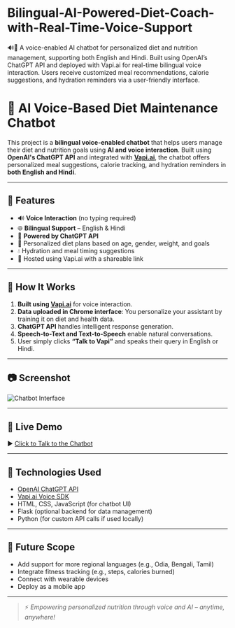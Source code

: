 # Bilingual-AI-Powered-Diet-Coach-with-Real-Time-Voice-Support
🔊💬 A voice-enabled AI chatbot for personalized diet and nutrition management, supporting both English and Hindi. Built using OpenAI’s ChatGPT API and deployed with Vapi.ai for real-time bilingual voice interaction. Users receive customized meal recommendations, calorie suggestions, and hydration reminders via a user-friendly interface.

# 🥗 AI Voice-Based Diet Maintenance Chatbot

This project is a **bilingual voice-enabled chatbot** that helps users manage their diet and nutrition goals using **AI and voice interaction**. Built using **OpenAI's ChatGPT API** and integrated with **[Vapi.ai](https://vapi.ai)**, the chatbot offers personalized meal suggestions, calorie tracking, and hydration reminders in **both English and Hindi**.

---

## 🌟 Features

- 🔊 **Voice Interaction** (no typing required)
- 🌐 **Bilingual Support** – English & Hindi
- 🧠 **Powered by ChatGPT API**
- 🍛 Personalized diet plans based on age, gender, weight, and goals
- 💧 Hydration and meal timing suggestions
- 🎯 Hosted using Vapi.ai with a shareable link

---

## 🚀 How It Works

1. **Built using [Vapi.ai](https://vapi.ai)** for voice interaction.
2. **Data uploaded in Chrome interface**: You personalize your assistant by training it on diet and health data.
3. **ChatGPT API** handles intelligent response generation.
4. **Speech-to-Text and Text-to-Speech** enable natural conversations.
5. User simply clicks **“Talk to Vapi”** and speaks their query in English or Hindi.

---

## 📷 Screenshot

![Chatbot Interface](06c2db14-d6ff-414f-bbb4-e8151ce7bb39.png)

---

## 🔗 Live Demo

▶️ [Click to Talk to the Chatbot](https://vapi.ai?demo=true&shareKey=9fd88c16-fb27-4c26-8baf-14fd8f737f3c&assistantId=e28f8198-431f-44b5-af46-d448ae273da8)

---

## 🧠 Technologies Used

- [OpenAI ChatGPT API](https://platform.openai.com/docs)
- [Vapi.ai Voice SDK](https://vapi.ai)
- HTML, CSS, JavaScript (for chatbot UI)
- Flask (optional backend for data management)
- Python (for custom API calls if used locally)

---

## 🔮 Future Scope

- Add support for more regional languages (e.g., Odia, Bengali, Tamil)
- Integrate fitness tracking (e.g., steps, calories burned)
- Connect with wearable devices
- Deploy as a mobile app

---

> ⚡ *Empowering personalized nutrition through voice and AI – anytime, anywhere!*

